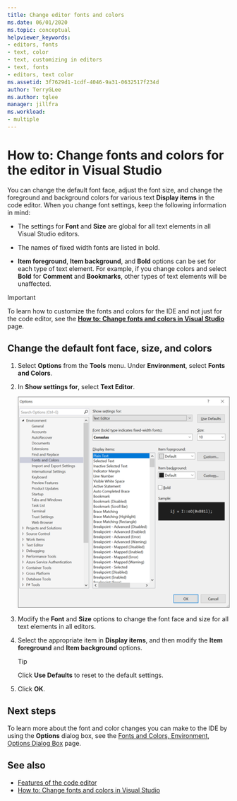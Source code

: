 ```yaml
---
title: Change editor fonts and colors
ms.date: 06/01/2020
ms.topic: conceptual
helpviewer_keywords:
- editors, fonts
- text, color
- text, customizing in editors
- text, fonts
- editors, text color
ms.assetid: 3f7629d1-1cdf-4046-9a31-0632517f234d
author: TerryGLee
ms.author: tglee
manager: jillfra
ms.workload:
- multiple
---
```

# How to: Change fonts and colors for the editor in Visual Studio

You can change the default font face, adjust the font size, and change the foreground and background colors for various text **Display items** in the code editor. When you change font settings, keep the following information in mind:

- The settings for **Font** and **Size** are global for all text elements in all Visual Studio editors.

- The names of fixed width fonts are listed in bold.

- **Item foreground**, **Item background**, and **Bold** options can be set for each type of text element. For example, if you change colors and select **Bold** for **Comment** and **Bookmarks**, other types of text elements will be unaffected.

> [!IMPORTANT]
> To learn how to customize the fonts and colors for the IDE and not just for the code editor, see the **[How to: Change fonts and colors in Visual Studio](../../ide/how-to-change-fonts-and-colors-in-visual-studio.md)** page.

## Change the default font face, size, and colors

1. Select **Options** from the **Tools** menu. Under **Environment**, select **Fonts and Colors**.

1. In **Show settings for**, select **Text Editor**.

   ![Screenshot of the Options dialog box to change fonts and colors in the editor](../../ide/media/fonts-colors-text-editor.png "Screenshot of the Options dialog box to change the fonts and colors in the editor")

1. Modify the **Font** and **Size** options to change the font face and size for all text elements in all editors.

1. Select the appropriate item in **Display items**, and then modify the **Item foreground** and **Item background** options.

    > [!TIP]
    > Click **Use Defaults** to reset to the default settings.

1. Click **OK**.

## Next steps

To learn more about the font and color changes you can make to the IDE by using the **Options** dialog box, see the [Fonts and Colors, Environment, Options Dialog Box](../../ide/reference/fonts-and-colors-environment-options-dialog-box.md) page.

## See also

- [Features of the code editor](../../ide/writing-code-in-the-code-and-text-editor.md)
- [How to: Change fonts and colors in Visual Studio](../../ide/how-to-change-fonts-and-colors-in-visual-studio.md)
